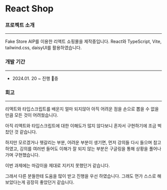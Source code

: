 # React Shop

### 프로젝트 소개

---

Fake Store AIP를 이용한 리액트 쇼핑몰을 제작중입니다. React와 TypeScript, Vite, tailwind.css, daisyUI를 활용하였습니다.

### 개발 기간

---

- 2024.01. 20 ~ 진행 중

### 회고

---

리액트와 타입스크립트를 배운지 얼마 되지않아 아직 어려운 점을 손으로 뽑을 수 없을만큼 모든 것이 어려웠습니다.

아직 리액트와 타입스크립트에 대한 이해도가 많지 않다보니 혼자서 구현하기에 조금 벅찼던 것 같습니다.

하지만 모르겠거나 헷갈리는 부분, 어려운 부분이 생기면, 먼저 강의들 다시 들으며 참고하였고, 깅의를 여러번 들어도 이해가 잘 되지 않는 부분은 구글링을 통해 상황을 풀어나가며 구현했습니다.

이번 과제에는 마감이을 제대로 지키지 못했던거 같습니다.

그래서 다른 분들한테 도움을 많이 받고 진행을 우선 하였습니다. 그래도 먼가 스스로 해보았다는게 굉장히 좋았던거 같습니다.
